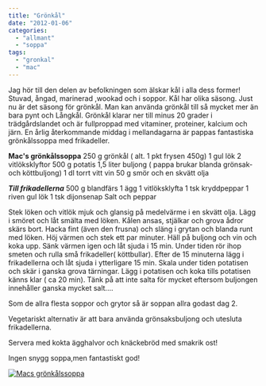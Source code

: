 ```yaml
---
title: "Grönkål"
date: "2012-01-06"
categories: 
  - "allmant"
  - "soppa"
tags: 
  - "gronkal"
  - "mac"
---
```


Jag hör till den delen av befolkningen som älskar kål i alla dess former! Stuvad, ångad, marinerad ,wookad och i soppor. Kål har olika säsong. Just nu är det säsong för grönkål. Man kan använda grönkål till så mycket mer än bara pynt och Långkål. Grönkål klarar ner till minus 20 grader i trädgårdslandet och är fullproppad med vitaminer, proteiner, kalcium och järn. En årlig återkommande middag i mellandagarna är pappas fantastiska grönkålssoppa med frikadeller.

**Mac's grönkålssoppa** 250 g grönkål ( alt. 1 pkt frysen 450g) 1 gul lök 2 vitlöksklyftor 500 g potatis 1,5 liter buljong ( pappa brukar blanda grönsak- och köttbuljong) 1 dl torrt vitt vin 50 g smör och en skvätt olja

**_Till frikadellerna_** 500 g blandfärs 1 ägg 1 vitlöksklyfta 1 tsk kryddpeppar 1 riven gul lök 1 tsk dijonsenap Salt och peppar

Stek löken och vitlök mjuk och glansig på medelvärme i en skvätt olja. Lägg i smöret och låt smälta med löken. Kålen ansas, stjälkar och grova ådror skärs bort. Hacka fint (även den frusna) och släng i grytan och blanda runt med löken. Höj värmen och stek ett par minuter. Häll på buljong och vin och koka upp. Sänk värmen igen och låt sjuda i 15 min. Under tiden rör ihop smeten och rulla små frikadeller( köttbullar). Efter de 15 minuterna lägg i frikadellerna och låt sjuda i ytterligare 15 min. Skala under tiden potatisen och skär i ganska grova tärningar. Lägg i potatisen och koka tills potatisen känns klar ( ca 20 min). Tänk på att inte salta för mycket eftersom buljongen innehåller ganska mycket salt....

Som de allra flesta soppor och grytor så är soppan allra godast dag 2.

Vegetariskt alternativ är att bara använda grönsaksbuljong och utesluta frikadellerna.

Servera med kokta ägghalvor och knäckebröd med smakrik ost!

Ingen snygg soppa,men fantastiskt god!

[![](images/pic_183012634.jpg "Macs grönkålssoppa")](http://import.local/wp-content/uploads/2012/01/pic_183012634.jpg)

